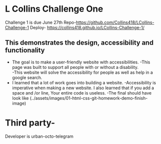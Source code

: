 # L Collins Challenge One

Challenge 1 is due June 27th
Repo-https://github.com/Collins418/LCollins-Challenge-1
Deploy- https://collins418.github.io/LCollins-Challenge-1/

## This demonstrates the design, accessibility and functionality

- The goal is to make a user-friendly website with accessibilities.
-This page was built to support all people with or without a disability.  
-This website will solve the accessibility for people as well as help in a google search.
- I learned that a lot of work goes into building a website. -Accessibility is imperative when making a new website. I also learned that if you add a space and /or line, Your entire code is useless. 
-The final should have look like (../assets/images/01-html-css-git-homework-demo-finish-image)

# Third party- 
Developer is urban-octo-telegram
